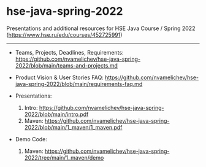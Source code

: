 # hse-java-spring-2022
Presentations and additional resources for HSE Java Course / Spring 2022 (https://www.hse.ru/edu/courses/452725991)

----

- Teams, Projects, Deadlines, Requirements: https://github.com/nvamelichev/hse-java-spring-2022/blob/main/teams-and-projects.md

- Product Vision & User Stories FAQ: https://github.com/nvamelichev/hse-java-spring-2022/blob/main/requirements-faq.md

- Presentations:
  1. Intro: https://github.com/nvamelichev/hse-java-spring-2022/blob/main/intro.pdf
  2. Maven: https://github.com/nvamelichev/hse-java-spring-2022/blob/main/1_maven/1_maven.pdf

- Demo Code:
  1. Maven: https://github.com/nvamelichev/hse-java-spring-2022/tree/main/1_maven/demo
